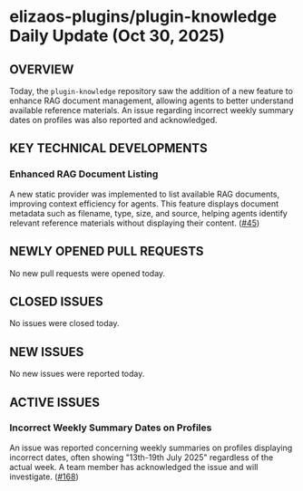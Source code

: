 # elizaos-plugins/plugin-knowledge Daily Update (Oct 30, 2025)
## OVERVIEW 
Today, the `plugin-knowledge` repository saw the addition of a new feature to enhance RAG document management, allowing agents to better understand available reference materials. An issue regarding incorrect weekly summary dates on profiles was also reported and acknowledged.

## KEY TECHNICAL DEVELOPMENTS

### Enhanced RAG Document Listing
A new static provider was implemented to list available RAG documents, improving context efficiency for agents. This feature displays document metadata such as filename, type, size, and source, helping agents identify relevant reference materials without displaying their content. ([#45](https://github.com/elizaos-plugins/plugin-knowledge/pull/45))

## NEWLY OPENED PULL REQUESTS
No new pull requests were opened today.

## CLOSED ISSUES
No issues were closed today.

## NEW ISSUES
No new issues were reported today.

## ACTIVE ISSUES
### Incorrect Weekly Summary Dates on Profiles
An issue was reported concerning weekly summaries on profiles displaying incorrect dates, often showing "13th-19th July 2025" regardless of the actual week. A team member has acknowledged the issue and will investigate. ([#168](https://github.com/elizaos-plugins/plugin-knowledge/issues/168))